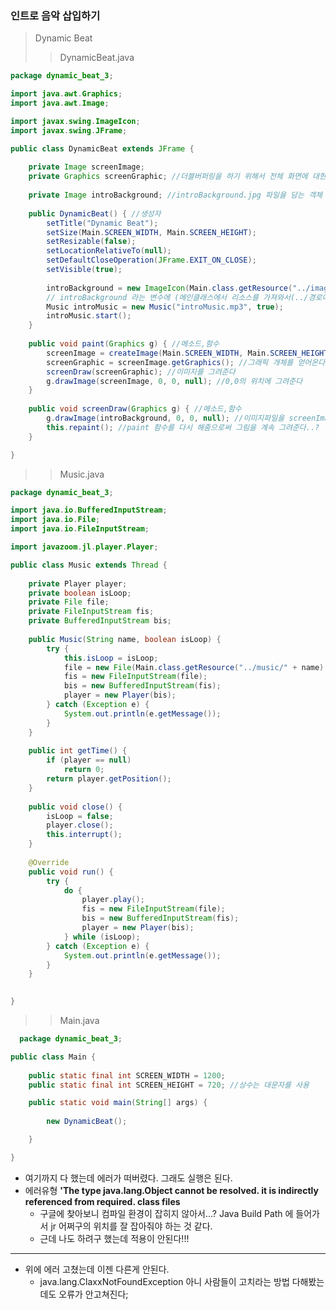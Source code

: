 ### 인트로 음악 삽입하기

> Dynamic Beat
>> DynamicBeat.java
```java
package dynamic_beat_3;

import java.awt.Graphics;
import java.awt.Image;

import javax.swing.ImageIcon;
import javax.swing.JFrame;

public class DynamicBeat extends JFrame {
	
	private Image screenImage;
	private Graphics screenGraphic; //더블버퍼링을 하기 위해서 전체 화면에 대한 이미지를 담는 인스턴스
	
	private Image introBackground; //introBackground.jpg 파일을 담는 객체
	
	public DynamicBeat() { //생성자
		setTitle("Dynamic Beat");
		setSize(Main.SCREEN_WIDTH, Main.SCREEN_HEIGHT);
		setResizable(false);
		setLocationRelativeTo(null);
		setDefaultCloseOperation(JFrame.EXIT_ON_CLOSE);
		setVisible(true);
		
		introBackground = new ImageIcon(Main.class.getResource("../images/introBackground.jpg")).getImage();
		// introBackground 라는 변수에 (메인클래스에서 리소스를 가져와서(../경로에 있는))이미지 파일 초기화하는 부분
		Music introMusic = new Music("introMusic.mp3", true);
		introMusic.start();
	}
	
	public void paint(Graphics g) { //메소드,함수
		screenImage = createImage(Main.SCREEN_WIDTH, Main.SCREEN_HEIGHT); //1280*720 사이즈의 이미지를 만들어 screenImage에 넣어준다.
		screenGraphic = screenImage.getGraphics(); //그래픽 개체를 얻어온다.
		screenDraw(screenGraphic); //이미지를 그려준다
		g.drawImage(screenImage, 0, 0, null); //0,0의 위치에 그려준다
	}
	
	public void screenDraw(Graphics g) { //메소드,함수
		g.drawImage(introBackground, 0, 0, null); //이미지파일을 screenImage의 0,0의위치에 이미지를 그려준다
		this.repaint(); //paint 함수를 다시 해줌으로써 그림을 계속 그려준다..?
	}

}
```
>> Music.java
```java
package dynamic_beat_3;

import java.io.BufferedInputStream;
import java.io.File;
import java.io.FileInputStream;

import javazoom.jl.player.Player;

public class Music extends Thread {
	
	private Player player;
	private boolean isLoop;
	private File file;
	private FileInputStream fis;
	private BufferedInputStream bis;
	
	public Music(String name, boolean isLoop) {
		try {
			this.isLoop = isLoop;
			file = new File(Main.class.getResource("../music/" + name).toURI());
			fis = new FileInputStream(file);
			bis = new BufferedInputStream(fis);
			player = new Player(bis);
		} catch (Exception e) {
			System.out.println(e.getMessage());
		}
	}
	
	public int getTime() {
		if (player == null)
			return 0;
		return player.getPosition();
	}
	
	public void close() {
		isLoop = false;
		player.close();
		this.interrupt();
	}
	
	@Override
	public void run() {
		try {
			do {
				player.play();
				fis = new FileInputStream(file);
				bis = new BufferedInputStream(fis);
				player = new Player(bis);
			} while (isLoop);
		} catch (Exception e) {
			System.out.println(e.getMessage());
		}
	}
	

}
```
>> Main.java
```java
  package dynamic_beat_3;

public class Main {
	
	public static final int SCREEN_WIDTH = 1200;
	public static final int SCREEN_HEIGHT = 720; //상수는 대문자를 사용

	public static void main(String[] args) {
		
		new DynamicBeat();

	}

}

```
- 여기까지 다 했는데 에러가 떠버렸다. 그래도 실행은 된다.
- 에러유형 **'The type java.lang.Object cannot be resolved. it is indirectly referenced from required. class files**
  - 구글에 찾아보니 컴파일 환경이 잡히지 않아서...? Java Build Path 에 들어가서 jr 어쩌구의 위치를 잘 잡아줘야 하는 것 같다.
  - 근데 나도 하려구 했는데 적용이 안된다!!! 
---
- 위에 에러 고쳤는데 이젠 다른게 안된다.
  - java.lang.ClaxxNotFoundException 아니 사람들이 고치라는 방법 다해봤는데도 오류가 안고쳐진다;
